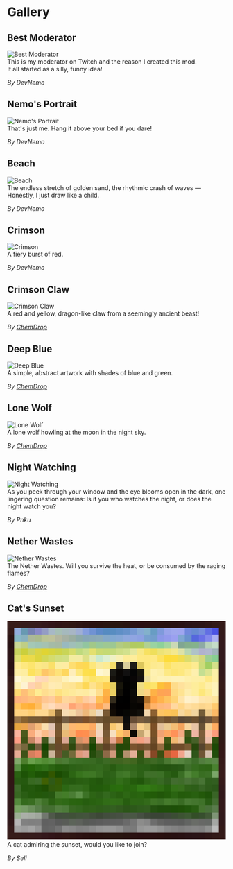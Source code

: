 # Gallery

## Best Moderator

![Best Moderator](https://github.com/NemoOnGH/NemoNotFound/blob/master/resources/minecraft_projects/galleries/nemos_paintings/best_moderator.png?raw=true)  
This is my moderator on Twitch and the reason I created this mod.  
It all started as a silly, funny idea!

_By DevNemo_

## Nemo's Portrait

![Nemo's Portrait](https://github.com/NemoOnGH/NemoNotFound/blob/master/resources/minecraft_projects/galleries/nemos_paintings/nemos_portrait.png?raw=true)  
That's just me.
Hang it above your bed if you dare!

_By DevNemo_

## Beach

![Beach](https://github.com/NemoOnGH/NemoNotFound/blob/master/resources/minecraft_projects/galleries/nemos_paintings/beach.png?raw=true)  
The endless stretch of golden sand, the rhythmic crash of waves — Honestly, I just draw like a child.

_By DevNemo_

## Crimson

![Crimson](https://github.com/NemoOnGH/NemoNotFound/blob/master/resources/minecraft_projects/galleries/nemos_paintings/crimson.png?raw=true)  
A fiery burst of red.

_By DevNemo_

## Crimson Claw

![Crimson Claw](https://github.com/NemoOnGH/NemoNotFound/blob/master/resources/minecraft_projects/galleries/nemos_paintings/crimson_claw.png?raw=true)  
A red and yellow, dragon-like claw from a seemingly ancient beast!

_By [ChemDrop](https://www.curseforge.com/members/chemdrop/projects)_

## Deep Blue

![Deep Blue](https://github.com/NemoOnGH/NemoNotFound/blob/master/resources/minecraft_projects/galleries/nemos_paintings/deep_blue.png?raw=true)  
A simple, abstract artwork with shades of blue and green.

_By [ChemDrop](https://www.curseforge.com/members/chemdrop/projects)_

## Lone Wolf

![Lone Wolf](https://github.com/NemoOnGH/NemoNotFound/blob/master/resources/minecraft_projects/galleries/nemos_paintings/lone_wolf.png?raw=true)  
A lone wolf howling at the moon in the night sky.

_By [ChemDrop](https://www.curseforge.com/members/chemdrop/projects)_

## Night Watching

![Night Watching](https://github.com/NemoOnGH/NemoNotFound/blob/master/resources/minecraft_projects/galleries/nemos_paintings/night_watching.png?raw=true)  
As you peek through your window and the eye blooms open in the dark, one lingering question remains:
Is it you who watches the night, or does the night watch you?

_By Pnku_

## Nether Wastes

![Nether Wastes](https://github.com/NemoOnGH/NemoNotFound/blob/master/resources/minecraft_projects/galleries/nemos_paintings/nether_wastes.png?raw=true)  
The Nether Wastes. Will you survive the heat, or be consumed by the raging flames?

_By [ChemDrop](https://www.curseforge.com/members/chemdrop/projects)_

## Cat's Sunset

![Cat's Sunset](https://github.com/NemoNotFound/NemoNotFound/blob/master/resources/minecraft_projects/galleries/nemos_paintings/cats_sunset.png?raw=true)  
A cat admiring the sunset, would you like to join?

_By Seli_